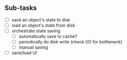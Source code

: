 ## Sub-tasks
- [ ] save an object's state to disk
- [ ] load an object's state from disk
- [ ] orchestrate state saving 
    - [ ] automatically save to cache?
    - [ ] periodically do disk write (check I/O for bottleneck)
    - [ ] manual saving
- [ ] save/load UI
